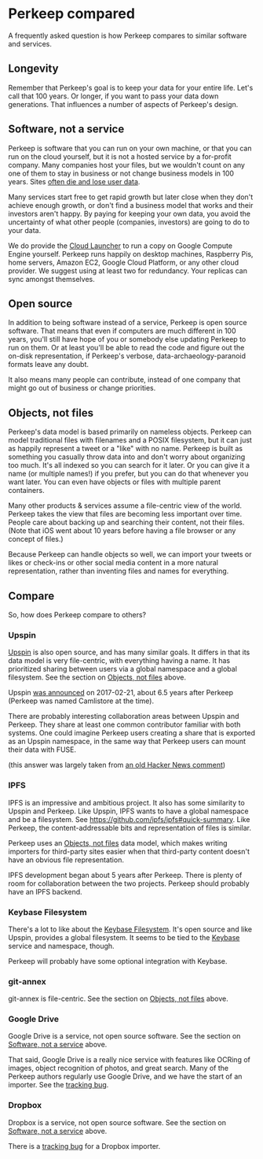 # Perkeep compared

A frequently asked question is how Perkeep compares to similar
software and services.

## Longevity

Remember that Perkeep's goal is to keep your data for your entire
life. Let's call that 100 years. Or longer, if you want to pass your
data down generations. That influences a number of aspects of
Perkeep's design.

## Software, not a service

Perkeep is software that you can run on your own machine,
or that you can run on the cloud yourself, but it is not a hosted
service by a for-profit company. Many companies host your files,
but we wouldn't count on any one of them to stay in business or not
change business models in 100 years.
Sites [often die and lose user data](https://indieweb.org/site-deaths).

Many services start free to get rapid growth but later close when they
don't achieve enough growth, or don't find a business model that works
and their investors aren't happy. By paying for keeping your own data,
you avoid the uncertainty of what other people (companies, investors)
are going to do to your data.

We do provide the [Cloud Launcher](https://perkeep.org/launch/) to run
a copy on Google Compute Engine yourself. Perkeep runs happily on
desktop machines, Raspberry Pis, home servers, Amazon EC2, Google
Cloud Platform, or any other cloud provider. We suggest using at least
two for redundancy. Your replicas can sync amongst themselves.

## Open source

In addition to being software instead of a service, Perkeep is open
source software. That means that even if computers are much different
in 100 years, you'll still have hope of you or somebody else updating
Perkeep to run on them. Or at least you'll be able to read the code
and figure out the on-disk representation, if Perkeep's verbose,
data-archaeology-paranoid formats leave any doubt.

It also means many people can contribute, instead of one company that
might go out of business or change priorities.

## Objects, not files

Perkeep's data model is based primarily on nameless
objects. Perkeep can model traditional files with filenames and a
POSIX filesystem, but it can just as happily represent a tweet or a
"like" with no name. Perkeep is built as something you casually throw
data into and don't worry about organizing too much. It's all indexed
so you can search for it later. Or you can give it a name (or multiple
names!) if you prefer, but you can do that whenever you want later.
You can even have objects or files with multiple parent containers.

Many other products & services assume a file-centric view of the
world. Perkeep takes the view that files are becoming less important
over time. People care about backing up and searching their content,
not their files. (Note that iOS went about 10 years before having a
file browser or any concept of files.)

Because Perkeep can handle objects so well, we can import your tweets
or likes or check-ins or other social media content in a more natural
representation, rather than inventing files and names for everything.

## Compare

So, how does Perkeep compare to others?

### Upspin

[Upspin](https://upspin.io/) is also open source, and has many similar
goals. It differs in that its data model is very file-centric, with
everything having a name. It has prioritized sharing between users via
a global namespace and a global filesystem. See the section on
[Objects, not files](#objects-not-files) above.

Upspin [was
announced](https://security.googleblog.com/2017/02/another-option-for-file-sharing.html)
on 2017-02-21, about 6.5 years after Perkeep (Perkeep was named Camlistore at the time).

There are probably interesting collaboration areas between Upspin and
Perkeep. They share at least one common contributor familiar with both
systems. One could imagine Perkeep users creating a share that is
exported as an Upspin namespace, in the same way that Perkeep users
can mount their data with FUSE.

(this answer was largely taken from [an old Hacker News comment](https://news.ycombinator.com/item?id=13700629))

### IPFS

IPFS is an impressive and ambitious project. It also has some
similarity to Upspin and Perkeep. Like Upspin, IPFS wants to have a
global namespace and be a filesystem. See
https://github.com/ipfs/ipfs#quick-summary. Like Perkeep, the
content-addressable bits and representation of files is similar.

Perkeep uses an [Objects, not files](#objects-not-files) data model,
which makes writing importers for third-party sites easier when that
third-party content doesn't have an obvious file representation.

IPFS development began about 5 years after Perkeep. There is plenty of
room for collaboration between the two projects. Perkeep should
probably have an IPFS backend.

### Keybase Filesystem

There's a lot to like about the [Keybase
Filesystem](https://keybase.io/docs/kbfs). It's open source and like
Upspin, provides a global filesystem. It seems to be tied to the
[Keybase](https://keybase.io/) service and namespace, though.

Perkeep will probably have some optional integration with Keybase.

### git-annex

git-annex is file-centric. See the section on
[Objects, not files](#objects-not-files) above.

### Google Drive

Google Drive is a service, not open source software.
See the section on [Software, not a service](#software-not-a-service) above.

That said, Google Drive is a really nice service with features like
OCRing of images, object recognition of photos, and great search.
Many of the Perkeep authors regularly use Google Drive, and we have
the start of an importer. See the [tracking
bug](https://github.com/perkeep/perkeep/issues/896).

### Dropbox

Dropbox is a service, not open source software.
See the section on [Software, not a service](#software-not-a-service) above.

There is a [tracking bug](https://github.com/perkeep/perkeep/issues/1029) for
a Dropbox importer.
